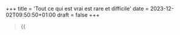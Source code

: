 +++
title = 'Tout ce qui est vrai est rare et difficile'
date = 2023-12-02T09:50:50+01:00
draft = false
+++

> {{<audio src="/meansquarederror/music/rw/ElevatorSong.mp3">}}

